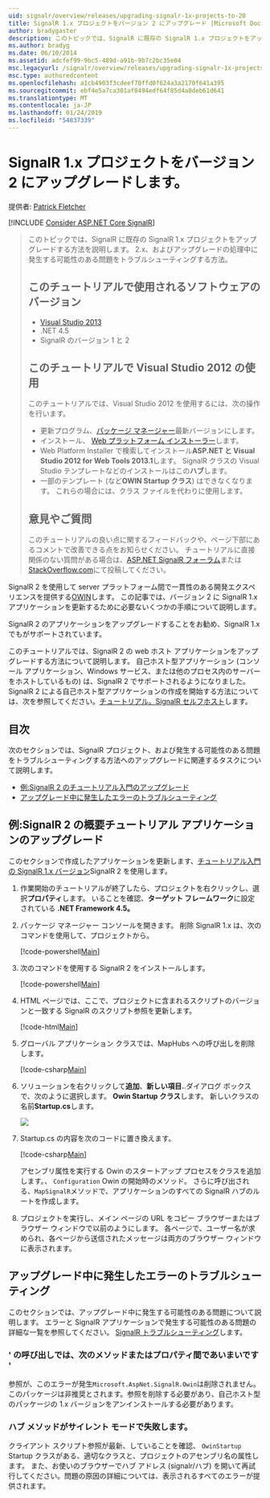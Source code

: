 ```yaml
---
uid: signalr/overview/releases/upgrading-signalr-1x-projects-to-20
title: SignalR 1.x プロジェクトをバージョン 2 にアップグレード |Microsoft Docs
author: bradygaster
description: このトピックでは、SignalR に既存の SignalR 1.x プロジェクトをアップグレードする方法を説明します 2.x、およびアップグレードの処理中に発生する可能性のある問題をトラブルシューティングする方法.。
ms.author: bradyg
ms.date: 06/10/2014
ms.assetid: adcfef99-9bc5-489d-a91b-9b7c2bc35e04
msc.legacyurl: /signalr/overview/releases/upgrading-signalr-1x-projects-to-20
msc.type: authoredcontent
ms.openlocfilehash: a1cb4903f3cdeef70ffd0f624a3a2170f641a395
ms.sourcegitcommit: ebf4e5a7ca301af8494edf64f85d4a8deb61d641
ms.translationtype: MT
ms.contentlocale: ja-JP
ms.lasthandoff: 01/24/2019
ms.locfileid: "54837339"
---
```

<a name="upgrading-signalr-1x-projects-to-version-2"></a>SignalR 1.x プロジェクトをバージョン 2 にアップグレードします。
====================
提供者: [Patrick Fletcher](https://github.com/pfletcher)

[!INCLUDE [Consider ASP.NET Core SignalR](~/includes/signalr/signalr-version-disambiguation.md)]

> このトピックでは、SignalR に既存の SignalR 1.x プロジェクトをアップグレードする方法を説明します。 2.x、およびアップグレードの処理中に発生する可能性のある問題をトラブルシューティングする方法。
>
> ## <a name="software-versions-used-in-the-tutorial"></a>このチュートリアルで使用されるソフトウェアのバージョン
>
>
> - [Visual Studio 2013](https://my.visualstudio.com/Downloads?q=visual%20studio%202013)
> - .NET 4.5
> - SignalR のバージョン 1 と 2
>
>
>
> ## <a name="using-visual-studio-2012-with-this-tutorial"></a>このチュートリアルで Visual Studio 2012 の使用
>
>
> このチュートリアルでは、Visual Studio 2012 を使用するには、次の操作を行います。
>
> - 更新プログラム、[パッケージ マネージャー](http://docs.nuget.org/docs/start-here/installing-nuget)最新バージョンにします。
> - インストール、 [Web プラットフォーム インストーラー](https://www.microsoft.com/web/downloads/platform.aspx)します。
> - Web Platform Installer で検索してインストール**ASP.NET と Visual Studio 2012 for Web Tools 2013.1**します。 SignalR クラスの Visual Studio テンプレートなどのインストールはこの**ハブ**します。
> - 一部のテンプレート (など**OWIN Startup クラス**) はできなくなります。 これらの場合には、クラス ファイルを代わりに使用します。
>
>
> ## <a name="questions-and-comments"></a>意見やご質問
>
> このチュートリアルの良い点に関するフィードバックや、ページ下部にあるコメントで改善できる点をお知らせください。 チュートリアルに直接関係のない質問がある場合は、[ASP.NET SignalR フォーラム](https://forums.asp.net/1254.aspx/1?ASP+NET+SignalR)または[StackOverflow.com](http://stackoverflow.com/)にて投稿してください。


SignalR 2 を使用して server プラットフォーム間で一貫性のある開発エクスペリエンスを提供する[OWIN](http://owin.org)します。 この記事では、バージョン 2 に SignalR 1.x アプリケーションを更新するために必要ないくつかの手順について説明します。

SignalR 2 のアプリケーションをアップグレードすることをお勧め、SignalR 1.x でもがサポートされています。

このチュートリアルでは、SignalR 2 の web ホスト アプリケーションをアップグレードする方法について説明します。 自己ホスト型アプリケーション (コンソール アプリケーション、Windows サービス、または他のプロセス内のサーバーをホストしているもの) は、SignalR 2 でサポートされるようになりました。 SignalR 2 による自己ホスト型アプリケーションの作成を開始する方法については、次を参照してください。[チュートリアル。SignalR セルフホスト](../deployment/tutorial-signalr-self-host.md)します。

## <a name="contents"></a>目次

次のセクションでは、SignalR プロジェクト、および発生する可能性のある問題をトラブルシューティングする方法へのアップグレードに関連するタスクについて説明します。

- [例:SignalR 2 のチュートリアル入門のアップグレード](#example)
- [アップグレード中に発生したエラーのトラブルシューティング](#troubleshooting)

<a id="example"></a>

## <a name="example-upgrading-the-getting-started-tutorial-application-to-signalr-2"></a>例:SignalR 2 の概要チュートリアル アプリケーションのアップグレード

このセクションで作成したアプリケーションを更新します、[チュートリアル入門の SignalR 1.x バージョン](../older-versions/index.md)SignalR 2 を使用します。

1. 作業開始のチュートリアルが終了したら、プロジェクトを右クリックし、選択**プロパティ**します。 いることを確認、**ターゲット フレームワーク**に設定されている **.NET Framework 4.5。**
2. パッケージ マネージャー コンソールを開きます。 削除 SignalR 1.x は、次のコマンドを使用して、プロジェクトから。

    [!code-powershell[Main](upgrading-signalr-1x-projects-to-20/samples/sample1.ps1)]
3. 次のコマンドを使用する SignalR 2 をインストールします。

    [!code-powershell[Main](upgrading-signalr-1x-projects-to-20/samples/sample2.ps1)]
4. HTML ページでは、ここで、プロジェクトに含まれるスクリプトのバージョンと一致する SignalR のスクリプト参照を更新します。

    [!code-html[Main](upgrading-signalr-1x-projects-to-20/samples/sample3.html)]
5. グローバル アプリケーション クラスでは、MapHubs への呼び出しを削除します。

    [!code-csharp[Main](upgrading-signalr-1x-projects-to-20/samples/sample4.cs)]
6. ソリューションを右クリックして**追加**、**新しい項目.**.ダイアログ ボックスで、次のように選択します。 **Owin Startup クラス**します。 新しいクラスの名前**Startup.cs**します。

    ![](upgrading-signalr-1x-projects-to-20/_static/image1.png)
7. Startup.cs の内容を次のコードに置き換えます。

    [!code-csharp[Main](upgrading-signalr-1x-projects-to-20/samples/sample5.cs)]

    アセンブリ属性を実行する Owin のスタートアップ プロセスをクラスを追加します。、 `Configuration` Owin の開始時のメソッド。 さらに呼び出される、`MapSignalR`メソッドで、アプリケーションのすべての SignalR ハブのルートを作成します。
8. プロジェクトを実行し、メイン ページの URL をコピー ブラウザーまたはブラウザー ウィンドウで以前のようにします。 各ページで、ユーザー名が求められ、各ページから送信されたメッセージは両方のブラウザー ウィンドウに表示されます。

<a id="troubleshooting"></a>

## <a name="troubleshooting-errors-encountered-during-upgrading"></a>アップグレード中に発生したエラーのトラブルシューティング

このセクションでは、アップグレード中に発生する可能性のある問題について説明します。 エラーと SignalR アプリケーションで発生する可能性のある問題の詳細な一覧を参照してください。 [SignalR トラブルシューティング](../testing-and-debugging/troubleshooting.md)します。

### <a name="the-call-is-ambiguous-between-the-following-methods-or-properties"></a>' の呼び出しでは、次のメソッドまたはプロパティ間であいまいです '

参照が、このエラーが発生`Microsoft.AspNet.SignalR.Owin`は削除されません。 このパッケージは非推奨とされます。参照を削除する必要があり、自己ホスト型のパッケージの 1.x バージョンをアンインストールする必要があります。

### <a name="hub-methods-fail-silently"></a>ハブ メソッドがサイレント モードで失敗します。

クライアント スクリプト参照が最新、していることを確認、 `OwinStartup` Startup クラスがある、適切なクラスと、プロジェクトのアセンブリ名の属性します。 また、お使いのブラウザーでハブ アドレス (signalr/ハブ) を開いて再試行してください。問題の原因の詳細については、表示されるすべてのエラーが提供されます。
